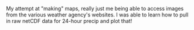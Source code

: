 My attempt at "making" maps, really just me being able to access images from the various weather agency's websites. I was able to learn how to pull in raw netCDF data for 24-hour precip and plot that!
